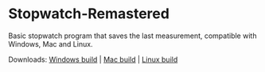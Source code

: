 # Stopwatch-Remastered
Basic stopwatch program that saves the last measurement, compatible with Windows, Mac and Linux.

Downloads:
[Windows build](https://drive.google.com/uc?export=download&id=1XgrZUMuHL-f_9ME_p1RIL97LPxWZwYv_) | 
[Mac build](https://drive.google.com/uc?export=download&id=1Cp6pfUPr4g8ieYRct9IlxEAhKbge3e1-) | 
[Linux build](https://drive.google.com/uc?export=download&id=1Ru0edYGHNNf-7_puxz_8PqV7fC69Y1vK)
